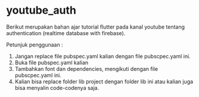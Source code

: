# youtube_auth

Berikut merupakan bahan ajar tutorial flutter pada kanal youtube tentang authentication (realtime database with firebase).

Petunjuk penggunaan :

1. Jangan replace file pubspec.yaml kalian dengan file pubscpec.yaml ini.
2. Buka file pubspec.yaml kalian
3. Tambahkan font dan dependencies, mengikuti dengan file pubscpec.yaml ini.
4. Kalian bisa replace folder lib project dengan folder lib ini atau kalian juga bisa menyalin code-codenya saja.
